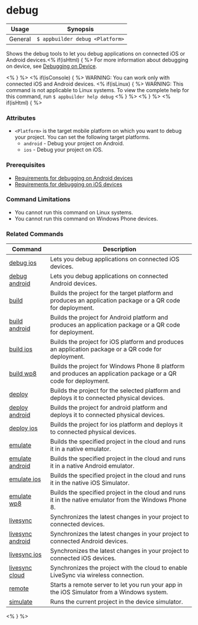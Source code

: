 debug
==========

Usage | Synopsis
------|-------
General | `$ appbuilder debug <Platform>`

Shows the debug tools to let you debug applications on connected iOS or Android devices.<% if(isHtml) { %> For more information about debugging on device, see [Debugging on Device](http://docs.telerik.com/platform/appbuilder/debugging-your-code/debugging-on-device/debugging-on-device).

<% } %>
<% if(isConsole) { %>
WARNING: You can work only with connected iOS and Android devices.
<% if(isLinux) { %>
WARNING: This command is not applicable to Linux systems. To view the complete help for this command, run `$ appbuilder help debug`
<% } %>
<% } %>
<% if(isHtml) { %>
### Attributes
* `<Platform>` is the target mobile platform on which you want to debug your project. You can set the following target platforms.
	* `android` - Debug your project on Android.
	* `ios` - Debug your project on iOS.

### Prerequisites

* [Requirements for debugging on Android devices](http://docs.telerik.com/platform/appbuilder/debugging-your-code/debugging-on-device/prerequisites-for-debugging#android-requirements)
* [Requirements for debugging on iOS devices](http://docs.telerik.com/platform/appbuilder/debugging-your-code/debugging-on-device/prerequisites-for-debugging#ios-requirements)

### Command Limitations

* You cannot run this command on Linux systems.
* You cannot run this command on Windows Phone devices.

### Related Commands

Command | Description
----------|----------
[debug ios](debug-ios.html) | Lets you debug applications on connected iOS devices.
[debug android](debug-android.html) | Lets you debug applications on connected Android devices.
[build](build.html) | Builds the project for the target platform and produces an application package or a QR code for deployment.
[build android](build-android.html) | Builds the project for Android platform and produces an application package or a QR code for deployment.
[build ios](build-ios.html) | Builds the project for iOS platform and produces an application package or a QR code for deployment.
[build wp8](build-wp8.html) | Builds the project for Windows Phone 8 platform and produces an application package or a QR code for deployment.
[deploy](deploy.html) | Builds the project for the selected platform and deploys it to connected physical devices.
[deploy android](deploy-android.html) | Builds the project for android platform and deploys it to connected physical devices.
[deploy ios](deploy-ios.html) | Builds the project for ios platform and deploys it to connected physical devices.
[emulate](emulate.html) | Builds the specified project in the cloud and runs it in a native emulator.
[emulate android](emulate-android.html) | Builds the specified project in the cloud and runs it in a native Android emulator.
[emulate ios](emulate-ios.html) | Builds the specified project in the cloud and runs it in the native iOS Simulator.
[emulate wp8](emulate-wp8.html) | Builds the specified project in the cloud and runs it in the native emulator from the Windows Phone 8.
[livesync](livesync.html) | Synchronizes the latest changes in your project to connected devices.
[livesync android](livesync-android.html) | Synchronizes the latest changes in your project to connected Android devices.
[livesync ios](livesync-ios.html) | Synchronizes the latest changes in your project to connected iOS devices.
[livesync cloud](livesync-cloud.html) | Synchronizes the project with the cloud to enable LiveSync via wireless connection.
[remote](remote.html) | Starts a remote server to let you run your app in the iOS Simulator from a Windows system.
[simulate](simulate.html) | Runs the current project in the device simulator.
<% } %>
